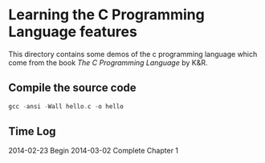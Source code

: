 # Learning the C Programming Language features

This directory contains some demos of the c programming language
which come from the book *The C Programming Language* by K&R.

## Compile the source code

```c
gcc -ansi -Wall hello.c -o hello
```

## Time Log

2014-02-23 Begin
2014-03-02 Complete Chapter 1
